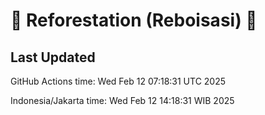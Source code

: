 
# 🌳 Reforestation (Reboisasi) 🌲

## Last Updated

GitHub Actions time: Wed Feb 12 07:18:31 UTC 2025

Indonesia/Jakarta time: Wed Feb 12 14:18:31 WIB 2025
